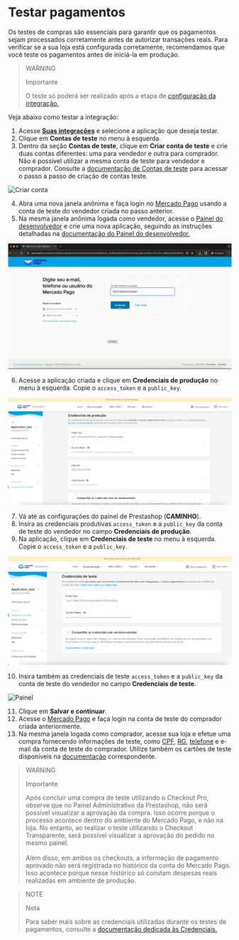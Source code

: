 # Testar pagamentos

Os testes de compras são essenciais para garantir que os pagamentos sejam processados corretamente antes de autorizar transações reais. Para verificar se a sua loja está configurada corretamente, recomendamos que você teste os pagamentos antes de iniciá-la em produção. 

> WARNING
> 
> Importante
>
> O teste só poderá ser realizado após a etapa de [configuração da integração.](/developers/pt/docs/prestashop/integration)


Veja abaixo como testar a integração:
1. Acesse **[Suas integrações](https://www.mercadopago.com/developers/panel/app)** e selecione a aplicação que deseja testar. 
2. Clique em **Contas de teste** no menu à esquerda.
3. Dentro da seção **Contas de teste**, clique em **Criar conta de teste** e crie duas contas diferentes: uma para vendedor e outra para comprador. Não é possível utilizar a mesma conta de teste para vendedor e comprador. Consulte a [documentação de Contas de teste](/developers/pt/docs/prestashop/additional-content/your-integrations/test/accounts) para acessar o passo a passo de criação de contas teste.

![Criar conta](/images/prestashop/test-create-account.gif)

4. Abra uma nova janela anônima e faça login no [Mercado Pago](https://www.mercadolivre.com/jms/mlb/lgz/msl/login/H4sIAAAAAAAEA42QTU_DMAyG_0sPnNAGQuJjUoXSUrZq6zrWDTYuVpZ4aUTSVGlKhxD_nbTAnaOf149j5zNQRsgK3EeNwSTAU60kky44D2pF3dFYDZL7QNceNdLhb6kOfQu1VKND2wSTz36QQB6hl_pRR6oa9E20dSUclek8G97yTDaAJ-9VVEGHh3eJffpnCOOL0rm6mYzHXdeNNFpGuampMCNm9OhgxzWV_J4ZjuHDZbFaXOyn-VnrNDSmtQxDYYxQOBCNXLY6bJBaVg6EUe11UYXZIoJsBVMgOUTzF9hBkZB1PIN0WWxgsytglmfJj2Mqh5ULh6SnXhwCf4UOY5KtyHJGhv7BTjfbOM2XZAGr7To_09Q5cMao8Obi9uru-vryB3XG8v-uIZiSPExIStMnc4jLLK35x_yE8bQk2fMueUxJdAXYvW4TQvakICQR85s9PEDUJcHXuf_fxi9hKXsLJs62-PUNyyMqtf0BAAA/user) usando a conta de teste do vendedor criada no passo anterior.
5. Na mesma janela anônima logada como vendedor, acesse o [Painel do desenvolvedor](https://www.mercadopago.com/developers/panel/app) e crie uma nova aplicação, seguindo as instruções detalhadas na [documentação do Painel do desenvolvedor.](/developers/pt/docs/prestashop/additional-content/your-integrations/dashboard)

![Login](/images/prestashop/test-login.gif)

6. Acesse a aplicação criada e clique em **Credenciais de produção** no menu à esquerda. Copie o `access_token` e a `public_key`.

![Credenciais de produção](/images/prestashop/test-prod-credentials.png)

7. Vá até as configurações do painel de Prestashop (**CAMINHO**).
8. Insira as credenciais produtivas `access_token` e a `public_key` da conta de teste do vendedor no campo **Credenciais de produção**.
9. Na aplicação, clique em **Credenciais de teste** no menu à esquerda. Copie o `access_token` e a `public_key`.

![Credenciais de teste](/images/prestashop/test-test-credentials.png)

10. Insira também as credenciais de teste `access_token` e a `public_key` da conta de teste do vendedor no campo **Credenciais de teste**.

![Painel](/image)

11. Clique em **Salvar e continuar**.
12. Acesse o [Mercado Pago](https://www.mercadolivre.com/jms/mlb/lgz/msl/login/H4sIAAAAAAAEA42QTU_DMAyG_0sPnNAGQuJjUoXSUrZq6zrWDTYuVpZ4aUTSVGlKhxD_nbTAnaOf149j5zNQRsgK3EeNwSTAU60kky44D2pF3dFYDZL7QNceNdLhb6kOfQu1VKND2wSTz36QQB6hl_pRR6oa9E20dSUclek8G97yTDaAJ-9VVEGHh3eJffpnCOOL0rm6mYzHXdeNNFpGuampMCNm9OhgxzWV_J4ZjuHDZbFaXOyn-VnrNDSmtQxDYYxQOBCNXLY6bJBaVg6EUe11UYXZIoJsBVMgOUTzF9hBkZB1PIN0WWxgsytglmfJj2Mqh5ULh6SnXhwCf4UOY5KtyHJGhv7BTjfbOM2XZAGr7To_09Q5cMao8Obi9uru-vryB3XG8v-uIZiSPExIStMnc4jLLK35x_yE8bQk2fMueUxJdAXYvW4TQvakICQR85s9PEDUJcHXuf_fxi9hKXsLJs62-PUNyyMqtf0BAAA/user) e faça login na conta de teste do comprador criada anteriormente.
13. Na mesma janela logada como comprador, acesse sua loja e efetue uma compra fornecendo informações de teste, como [CPF](https://www.4devs.com.br/gerador_de_cpf), [RG](https://www.4devs.com.br/gerador_de_rg), [telefone](https://geradornv.com.br/gerador-telefone/) e e-mail da conta de teste do comprador. Utilize também os cartões de teste disponíveis na [documentação](/developers/pt/docs/prestashop/additional-content/your-integrations/test/cards) correspondente.

> WARNING
> 
> Importante
>
> Após concluir uma compra de teste utilizando o Checkout Pro, observe que no Painel Administrativo da Prestashop, não será possível visualizar a aprovação da compra. Isso ocorre porque o processo acontece dentro do ambiente do Mercado Pago, e não na loja. No entanto, ao realizar o teste utilizando o Checkout Transparente, será possível visualizar a aprovação do pedido no mesmo painel. 
> </br> <br/> 
> Além disso, em ambos os checkouts, a informação de pagamento aprovado não será registrada no histórico da conta do Mercado Pago. Isso acontece porque nesse histórico só constam despesas reais realizadas em ambiente de produção.

> NOTE
> 
> Nota
>
> Para saber mais sobre as credenciais utilizadas durante os testes de pagamentos, consulte a [documentação dedicada às Credenciais.](/developers/pt/docs/prestashop/additional-content/your-integrations/credentials)